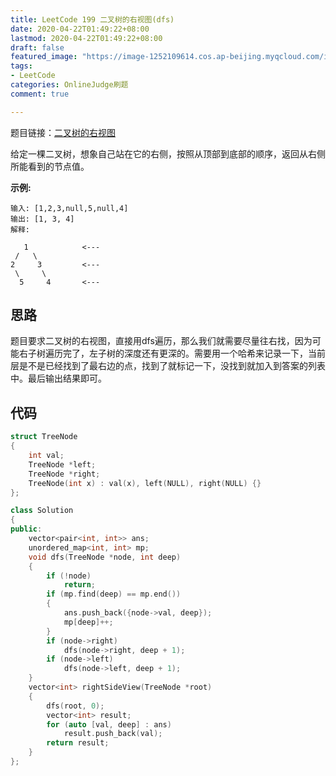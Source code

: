 ```yaml
---
title: LeetCode 199 二叉树的右视图(dfs)
date: 2020-04-22T01:49:22+08:00
lastmod: 2020-04-22T01:49:22+08:00
draft: false
featured_image: "https://image-1252109614.cos.ap-beijing.myqcloud.com/img/20210508221015.png"
tags:
- LeetCode
categories: OnlineJudge刷题
comment: true

---
```


题目链接：[二叉树的右视图](https://leetcode-cn.com/problems/binary-tree-right-side-view/)

给定一棵二叉树，想象自己站在它的右侧，按照从顶部到底部的顺序，返回从右侧所能看到的节点值。

**示例:**

```
输入: [1,2,3,null,5,null,4]
输出: [1, 3, 4]
解释:

   1            <---
 /   \
2     3         <---
 \     \
  5     4       <---
```

## 思路

题目要求二叉树的右视图，直接用dfs遍历，那么我们就需要尽量往右找，因为可能右子树遍历完了，左子树的深度还有更深的。需要用一个哈希来记录一下，当前层是不是已经找到了最右边的点，找到了就标记一下，没找到就加入到答案的列表中。最后输出结果即可。

## 代码

```cpp
struct TreeNode
{
    int val;
    TreeNode *left;
    TreeNode *right;
    TreeNode(int x) : val(x), left(NULL), right(NULL) {}
};

class Solution
{
public:
    vector<pair<int, int>> ans;
    unordered_map<int, int> mp;
    void dfs(TreeNode *node, int deep)
    {
        if (!node)
            return;
        if (mp.find(deep) == mp.end())
        {
            ans.push_back({node->val, deep});
            mp[deep]++;
        }
        if (node->right)
            dfs(node->right, deep + 1);
        if (node->left)
            dfs(node->left, deep + 1);
    }
    vector<int> rightSideView(TreeNode *root)
    {
        dfs(root, 0);
        vector<int> result;
        for (auto [val, deep] : ans)
            result.push_back(val);
        return result;
    }
};
```
